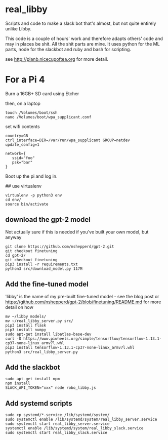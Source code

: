 # real_libby

Scripts and code to make a slack bot that's almost, but not quite entirely unlike Libby.

This code is a couple of hours' work and therefore adapts others' code and may in places be shit. All the shit parts are 
mine. It uses python for the ML parts, node for the slackbot and ruby and bash for scripting.

see http://planb.nicecupoftea.org for more detail.


# For a Pi 4

Burn a 16GB+ SD card using Etcher

then, on a laptop

```
touch /Volumes/boot/ssh
nano /Volumes/boot/wpa_supplicant.conf
```

set wifi contents
```
country=GB
ctrl_interface=DIR=/var/run/wpa_supplicant GROUP=netdev
update_config=1

network={
   ssid="foo"
   psk="bar"
}
```

Boot up the pi and log in.

## use virtualenv

```
virtualenv -p python3 env
cd env/
source bin/activate
```

## download the gpt-2 model

Not actually sure if this is needed if you've built your own model, but anyway

```
git clone https://github.com/nshepperd/gpt-2.git
git checkout finetuning
cd gpt-2/
git checkout finetuning
pip3 install -r requirements.txt 
python3 src/download_model.py 117M
```

## Add the fine-tuned model

'libby' is the name of my pre-built fine-tuned model - see the blog post or https://github.com/nshepperd/gpt-2/blob/finetuning/README.md for more detail on how

```
mv ~/libby models/
mv ~/real_libby_server.py src/
pip3 install flask
pip3 install numpy
sudo apt-get install libatlas-base-dev
curl -O https://www.piwheels.org/simple/tensorflow/tensorflow-1.13.1-cp37-none-linux_armv7l.whl
pip3 install tensorflow-1.13.1-cp37-none-linux_armv7l.whl
python3 src/real_libby_server.py
```

## Add the slackbot

```
sudo apt-get install npm
npm install
SLACK_API_TOKEN="xxx" node robo_libby.js
```

## Add systemd scripts

```
sudo cp systemd/*.service /lib/systemd/system/
sudo systemctl enable /lib/systemd/system/real_libby_server.service
sudo systemctl start real_libby_server.service
systemctl enable /lib/systemd/system/real_libby_slack.service
sudo systemctl start real_libby_slack.service
```


